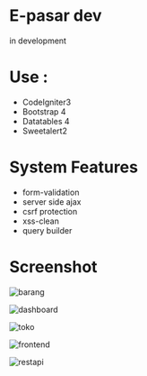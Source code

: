 # E-pasar dev
 in development

# Use :
  - CodeIgniter3
  - Bootstrap 4
  - Datatables 4
  - Sweetalert2

# System Features 
  - form-validation
  - server side ajax
  - csrf protection
  - xss-clean
  - query builder
  
# Screenshot

![barang](https://user-images.githubusercontent.com/33270746/69934872-f05f0400-1505-11ea-8884-f6a38d6e0010.png)

![dashboard](https://user-images.githubusercontent.com/33270746/69934874-f1903100-1505-11ea-9aa0-aad7f2cc8789.png)

![toko](https://user-images.githubusercontent.com/33270746/69934875-f1903100-1505-11ea-9bf8-bfe75bd2f142.png)

![frontend](https://user-images.githubusercontent.com/33270746/72970571-8888b380-3dfa-11ea-8973-c0ed77e1c649.png)

![restapi](https://user-images.githubusercontent.com/33270746/72970572-89214a00-3dfa-11ea-91f8-7b4bee91422f.png)
